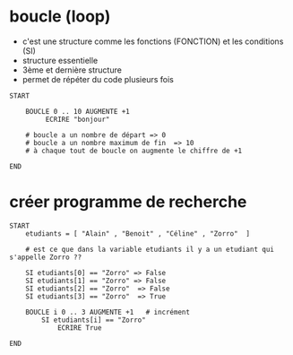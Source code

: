 # boucle (loop)

- c'est une structure comme les fonctions (FONCTION) et les conditions (SI)
- structure essentielle 
- 3ème et dernière structure 
- permet de répéter du code plusieurs fois 

```
START
    
    BOUCLE 0 .. 10 AUGMENTE +1
         ECRIRE "bonjour"
    
    # boucle a un nombre de départ => 0
    # boucle a un nombre maximum de fin  => 10
    # à chaque tout de boucle on augmente le chiffre de +1

END
```

# créer programme de recherche


```
START
    etudiants = [ "Alain" , "Benoit" , "Céline" , "Zorro"  ]

    # est ce que dans la variable etudiants il y a un etudiant qui s'appelle Zorro ?? 

    SI etudiants[0] == "Zorro" => False
    SI etudiants[1] == "Zorro" => False
    SI etudiants[2] == "Zorro"  => False 
    SI etudiants[3] == "Zorro"  => True 

    BOUCLE i 0 .. 3 AUGMENTE +1   # incrément
        SI etudiants[i] == "Zorro"
            ECRIRE True 

END
```
